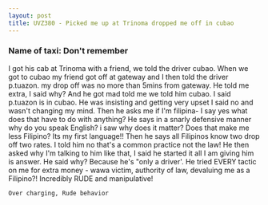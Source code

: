 ```yaml
---
layout: post
title: UVZ380 - Picked me up at Trinoma dropped me off in cubao
---
```


### Name of taxi: Don't remember

I got his cab at Trinoma with a friend, we told the driver cubao. When we got to cubao my friend got off at gateway and I then told the driver p.tuazon. my drop off was no more than 5mins from gateway. He told me extra, I said why? And he got mad told me we told him cubao. I said p.tuazon is in cubao. He was insisting and getting very upset I said no and wasn't changing my mind. Then he asks me if I'm filipina- I say yes what does that have to do with anything? He says in a snarly defensive manner why do you speak English? i saw why does it matter? Does that make me less Filipino? Its my first language!! Then he says all Filipinos know two drop off two rates. I told him no that's a common practice not the law! He then asked why I'm talking to him like that, I said he started it all I am giving him is answer. He said why? Because he's "only a driver'. He tried EVERY tactic on me for extra money - wawa victim, authority of law, devaluing me as a Filipino?! Incredibly RUDE and manipulative! 

```Over charging, Rude behavior```
